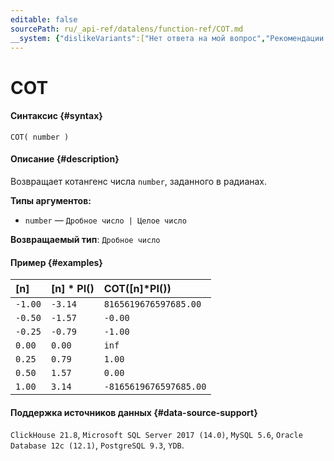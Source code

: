 ```yaml
---
editable: false
sourcePath: ru/_api-ref/datalens/function-ref/COT.md
__system: {"dislikeVariants":["Нет ответа на мой вопрос","Рекомендации не помогли","Содержание не соответствует заголовку","Другое"]}
---
```


# COT



#### Синтаксис {#syntax}


```
COT( number )
```

#### Описание {#description}
Возвращает котангенс числа `number`, заданного в радианах.

**Типы аргументов:**
- `number` — `Дробное число | Целое число`


**Возвращаемый тип**: `Дробное число`

#### Пример {#examples}



| **[n]**   | **[n] &ast; PI()**   | **COT([n]&ast;PI())**   |
|:----------|:---------------------|:------------------------|
| `-1.00`   | `-3.14`              | `8165619676597685.00`   |
| `-0.50`   | `-1.57`              | `-0.00`                 |
| `-0.25`   | `-0.79`              | `-1.00`                 |
| `0.00`    | `0.00`               | `inf`                   |
| `0.25`    | `0.79`               | `1.00`                  |
| `0.50`    | `1.57`               | `0.00`                  |
| `1.00`    | `3.14`               | `-8165619676597685.00`  |




#### Поддержка источников данных {#data-source-support}

`ClickHouse 21.8`, `Microsoft SQL Server 2017 (14.0)`, `MySQL 5.6`, `Oracle Database 12c (12.1)`, `PostgreSQL 9.3`, `YDB`.
